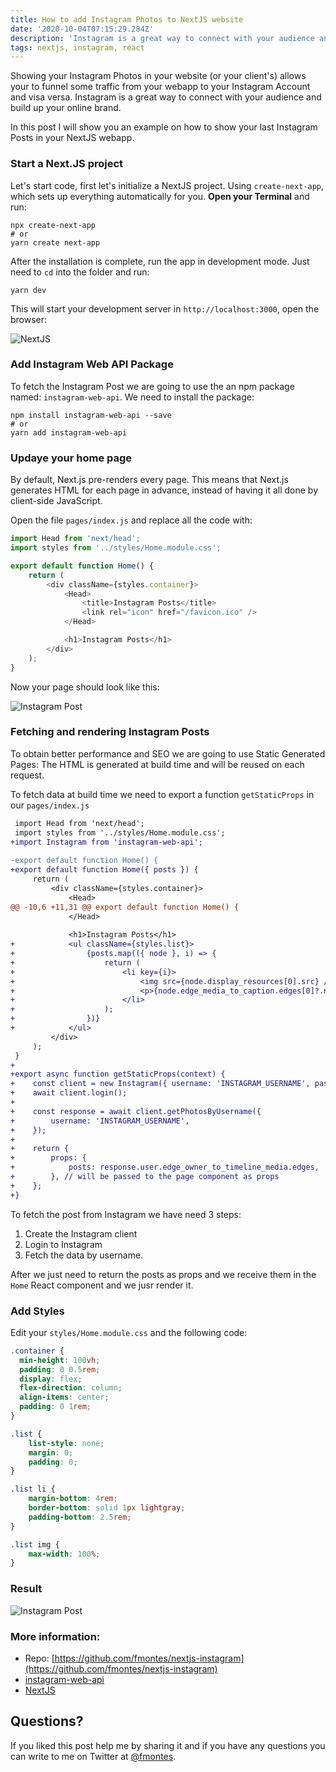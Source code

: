 ```yaml
---
title: How to add Instagram Photos to NextJS website
date: '2020-10-04T07:15:29.284Z'
description: 'Instagram is a great way to connect with your audience and build up your online brand.'
tags: nextjs, instagram, react
---
```


Showing your Instagram Photos in your website (or your client's) allows your to funnel some traffic from your webapp to your Instagram Account and visa versa. Instagram is a great way to connect with your audience and build up your online brand.

In this post I will show you an example on how to show your last Instagram Posts in your NextJS webapp.

### Start a Next.JS project

Let's start code, first let's initialize a NextJS project. Using `create-next-app`, which sets up everything automatically for you. **Open your Terminal** and run:

```shell
npx create-next-app
# or
yarn create next-app
```

After the installation is complete, run the app in development mode. Just need to `cd` into the folder and run:

```shell
yarn dev
```

This will start your development server in `http://localhost:3000`, open the browser:

![NextJS](001-empty-nextjs.png)

### Add Instagram Web API Package

To fetch the Instagram Post we are going to use the an npm package named: `instagram-web-api`. We need to install the package:

```shell
npm install instagram-web-api --save
# or
yarn add instagram-web-api
```

### Updaye your home page

By default, Next.js pre-renders every page. This means that Next.js generates HTML for each page in advance, instead of having it all done by client-side JavaScript.

Open the file `pages/index.js` and replace all the code with:

```javascript
import Head from 'next/head';
import styles from '../styles/Home.module.css';

export default function Home() {
    return (
        <div className={styles.container}>
            <Head>
                <title>Instagram Posts</title>
                <link rel="icon" href="/favicon.ico" />
            </Head>

            <h1>Instagram Posts</h1>
        </div>
    );
}
```

Now your page should look like this:

![Instagram Post](002-first-page.png)

### Fetching and rendering Instagram Posts

To obtain better performance and SEO we are going to use Static Generated Pages: The HTML is generated at build time and will be reused on each request.

To fetch data at build time we need to export a function `getStaticProps` in our `pages/index.js`

```diff
 import Head from 'next/head';
 import styles from '../styles/Home.module.css';
+import Instagram from 'instagram-web-api';
 
-export default function Home() {
+export default function Home({ posts }) {
     return (
         <div className={styles.container}>
             <Head>
@@ -10,6 +11,31 @@ export default function Home() {
             </Head>
 
             <h1>Instagram Posts</h1>
+            <ul className={styles.list}>
+                {posts.map(({ node }, i) => {
+                    return (
+                        <li key={i}>
+                            <img src={node.display_resources[0].src} />
+                            <p>{node.edge_media_to_caption.edges[0]?.node.text}</p>
+                        </li>
+                    );
+                })}
+            </ul>
         </div>
     );
 }
+
+export async function getStaticProps(context) {
+    const client = new Instagram({ username: 'INSTAGRAM_USERNAME', password: 'INSTAGRAM_PASSWORD' });
+    await client.login();
+
+    const response = await client.getPhotosByUsername({
+        username: 'INSTAGRAM_USERNAME',
+    });
+
+    return {
+        props: {
+            posts: response.user.edge_owner_to_timeline_media.edges,
+        }, // will be passed to the page component as props
+    };
+}
```

To fetch the post from Instagram we have need 3 steps:

1. Create the Instagram client
2. Login to Instagram
3. Fetch the data by username.

After we just need to return the posts as props and we receive them in the `Home` React component and we jusr render it.

### Add Styles

Edit your `styles/Home.module.css` and the following code:

```css
.container {
  min-height: 100vh;
  padding: 0 0.5rem;
  display: flex;
  flex-direction: column;
  align-items: center;
  padding: 0 1rem;
}

.list {
    list-style: none;
    margin: 0;
    padding: 0;
}

.list li {
    margin-bottom: 4rem;
    border-bottom: solid 1px lightgray;
    padding-bottom: 2.5rem;
}

.list img {
    max-width: 100%;
}
```

### Result
![Instagram Post](003-result.png)

### More information:

- Repo: [https://github.com/fmontes/nextjs-instagram](https://github.com/fmontes/nextjs-instagram)
- [instagram-web-api](https://github.com/jlobos/instagram-web-api#api-reference)
- [NextJS](https://nextjs.org/)

## Questions?

If you liked this post help me by sharing it and if you have any questions you can write to me on Twitter at [@fmontes](https://twitter.com/fmontes).